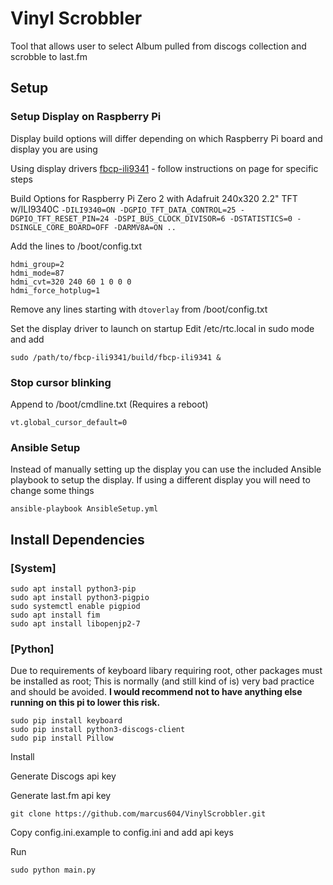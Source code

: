 # Vinyl Scrobbler


Tool that allows user to select Album pulled from discogs collection and scrobble to last.fm

## Setup

### Setup Display on Raspberry Pi
Display build options will differ depending on which Raspberry Pi board and display you are using

Using display drivers [fbcp-ili9341](https://github.com/juj/fbcp-ili9341) - follow instructions on page for specific steps

Build Options for Raspberry Pi Zero 2 with Adafruit 240x320 2.2" TFT w/ILI9340C
```-DILI9340=ON -DGPIO_TFT_DATA_CONTROL=25 -DGPIO_TFT_RESET_PIN=24 -DSPI_BUS_CLOCK_DIVISOR=6 -DSTATISTICS=0 -DSINGLE_CORE_BOARD=OFF -DARMV8A=ON ..```

Add the lines to /boot/config.txt
```
hdmi_group=2
hdmi_mode=87
hdmi_cvt=320 240 60 1 0 0 0
hdmi_force_hotplug=1
```

Remove any lines starting with ```dtoverlay``` from /boot/config.txt

Set the display driver to launch on startup
Edit /etc/rtc.local in sudo mode and add

```sudo /path/to/fbcp-ili9341/build/fbcp-ili9341 &```

### Stop cursor blinking

Append to /boot/cmdline.txt (Requires a reboot)

```vt.global_cursor_default=0```

### Ansible Setup

Instead of manually setting up the display you can use the included Ansible playbook to setup the display. If using a different display you will need to change some things

```ansible-playbook AnsibleSetup.yml```

## Install Dependencies

### [System]
```
sudo apt install python3-pip
sudo apt install python3-pigpio
sudo systemctl enable pigpiod
sudo apt install fim
sudo apt install libopenjp2-7
```
### [Python]

Due to requirements of keyboard libary requiring root, other packages must be installed as root; This is normally (and still kind of is) very bad practice and should be avoided. **I would recommend not to have anything else running on this pi to lower this risk.**
```
sudo pip install keyboard
sudo pip install python3-discogs-client
sudo pip install Pillow
```

Install

Generate Discogs api key

Generate last.fm api key

```git clone https://github.com/marcus604/VinylScrobbler.git```

Copy config.ini.example to config.ini and add api keys


Run 

```sudo python main.py```





